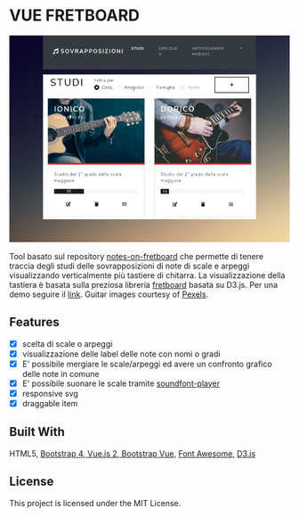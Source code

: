 # VUE FRETBOARD

![tastiera](./src/assets/img/Screen.PNG)

Tool basato sul repository [notes-on-fretboard](https://github.com/LorenzoCorbella74/notes-on-fretboard) che permette di tenere traccia degli studi delle sovrapposizioni di note di scale e arpeggi visualizzando verticalmente più tastiere di chitarra. La visualizzazione della tastiera è basata sulla preziosa libreria [fretboard](https://github.com/txels/fretboard) basata su D3.js. Per una demo seguire il [link](https://hardcore-liskov-9c3707.netlify.com/#/). Guitar images courtesy of [Pexels](https://www.pexels.com).

## Features
- [x] scelta di scale o arpeggi 
- [x] visualizzazione delle label delle note con nomi o gradi
- [x] E' possibile mergiare le scale/arpeggi ed avere un confronto grafico delle note in comune
- [x] E' possibile suonare le scale tramite [soundfont-player](https://github.com/danigb/soundfont-player)
- [x] responsive svg
- [x] draggable item
## Built With

HTML5, [Bootstrap 4](https://getbootstrap.com/),[ Vue.js 2](https://it.vuejs.org/),[ Bootstrap Vue](https://bootstrap-vue.js.org), [Font Awesome](http://fontawesome.io), [D3.js](https://d3js.org/)

## License

This project is licensed under the MIT License.
